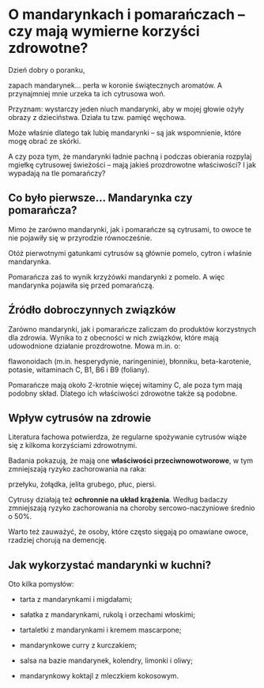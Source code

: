 # O mandarynkach i pomarańczach – czy mają wymierne korzyści zdrowotne?

Dzień dobry o poranku,

zapach mandarynek… perła w koronie świątecznych aromatów. A przynajmniej mnie urzeka ta ich cytrusowa woń.

Przyznam: wystarczy jeden niuch mandarynki, aby w mojej głowie ożyły obrazy z dzieciństwa. Działa tu tzw. pamięć węchowa.

Może właśnie dlatego tak lubię mandarynki – są jak wspomnienie, które mogę obrać ze skórki.

A czy poza tym, że mandarynki ładnie pachną i podczas obierania rozpylaj mgiełkę cytrusowej świeżości – mają jakieś prozdrowotne właściwości? I jak wypadają na tle pomarańczy?

## Co było pierwsze… Mandarynka czy pomarańcza?

Mimo że zarówno mandarynki, jak i pomarańcze są cytrusami, to owoce te nie pojawiły się w przyrodzie równocześnie.

Otóż pierwotnymi gatunkami cytrusów są głównie pomelo, cytron i właśnie mandarynka.

Pomarańcza zaś to wynik krzyżówki mandarynki z pomelo. A więc mandarynka pojawiła się przed pomarańczą.

## Źródło dobroczynnych związków

Zarówno mandarynki, jak i pomarańcze zaliczam do produktów korzystnych dla zdrowia. Wynika to z obecności w nich związków, które mają udowodnione działanie prozdrowotne. Mowa m.in. o:

flawonoidach (m.in. hesperydynie, naringeninie), błonniku, beta-karotenie, potasie, witaminach C, B1, B6 i B9 (foliany).

Pomarańcze mają około 2-krotnie więcej witaminy C, ale poza tym mają podobny skład. Dlatego ich właściwości zdrowotne także są podobne.

## Wpływ cytrusów na zdrowie

Literatura fachowa potwierdza, że regularne spożywanie cytrusów wiąże się z kilkoma korzyściami zdrowotnymi.

Badania pokazują, że mają one **właściwości przeciwnowotworowe**, w tym zmniejszają ryzyko zachorowania na raka:

przełyku, żołądka, jelita grubego, płuc, piersi.

Cytrusy działają też **ochronnie na układ krążenia**. Według badaczy zmniejszają ryzyko zachorowania na choroby sercowo-naczyniowe średnio o 50%.

Warto też zauważyć, że osoby, które często sięgają po omawiane owoce, rzadziej chorują na demencję.

## Jak wykorzystać mandarynki w kuchni?

Oto kilka pomysłów:

- tarta z mandarynkami i migdałami;

- sałatka z mandarynkami, rukolą i orzechami włoskimi;

- tartaletki z mandarynkami i kremem mascarpone;

- mandarynkowe curry z kurczakiem;

- salsa na bazie mandarynek, kolendry, limonki i oliwy;

- mandarynkowy koktajl z mleczkiem kokosowym.
